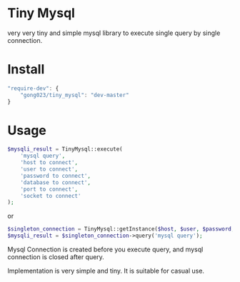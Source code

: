 Tiny Mysql
=====================

very very tiny and simple mysql library to execute single query by single connection.

# Install
```javascript
"require-dev": {
    "gong023/tiny_mysql": "dev-master"
}
```

# Usage

```php
$mysqli_result = TinyMysql::execute(
    'mysql query',
    'host to connect',
    'user to connect',
    'password to connect',
    'database to connect',
    'port to connect',
    'socket to connect'
);
```
or
```php
$singleton_connection = TinyMysql::getInstance($host, $user, $password, $database, $port, $socket);
$mysqli_result = $singleton_connection->query('mysql query');
```

Mysql Connection is created before you execute query, and mysql connection is closed after query.

Implementation is very simple and tiny. It is suitable for casual use.

